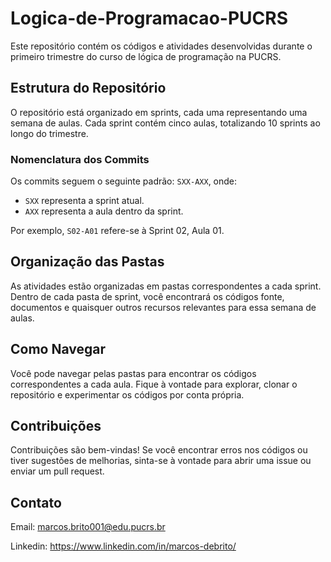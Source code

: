 # Logica-de-Programacao-PUCRS

Este repositório contém os códigos e atividades desenvolvidas durante o primeiro trimestre do curso de lógica de programação na PUCRS.

## Estrutura do Repositório

O repositório está organizado em sprints, cada uma representando uma semana de aulas. Cada sprint contém cinco aulas, totalizando 10 sprints ao longo do trimestre.

### Nomenclatura dos Commits

Os commits seguem o seguinte padrão: `SXX-AXX`, onde:
- `SXX` representa a sprint atual.
- `AXX` representa a aula dentro da sprint.

Por exemplo, `S02-A01` refere-se à Sprint 02, Aula 01.

## Organização das Pastas

As atividades estão organizadas em pastas correspondentes a cada sprint. Dentro de cada pasta de sprint, você encontrará os códigos fonte, documentos e quaisquer outros recursos relevantes para essa semana de aulas.

## Como Navegar

Você pode navegar pelas pastas para encontrar os códigos correspondentes a cada aula. Fique à vontade para explorar, clonar o repositório e experimentar os códigos por conta própria.

## Contribuições

Contribuições são bem-vindas! Se você encontrar erros nos códigos ou tiver sugestões de melhorias, sinta-se à vontade para abrir uma issue ou enviar um pull request.

## Contato

Email: marcos.brito001@edu.pucrs.br 

Linkedin: https://www.linkedin.com/in/marcos-debrito/
